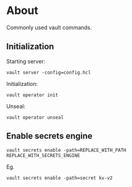 # About

Commonly used vault commands.


## Initialization

Starting server:
```
vault server -config=config.hcl
```

Initialization:
```
vault operator init
```

Unseal:
```
vault operator unseal
```


## Enable secrets engine

```
vault secrets enable -path=REPLACE_WITH_PATH  REPLACE_WITH_SECRETS_ENGINE
```

Eg.
```
vault secrets enable -path=secret kv-v2
```
